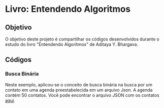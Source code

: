 # Livro: Entendendo Algoritmos

## Objetivo

O objetivo deste projeto é compartilhar os códigos desenvolvidos durante o estudo do livro "Entendendo Algoritmos" de Aditaya Y. Bhargava.

## Códigos

### Busca Binária

Neste exemplo, aplicou-se o conceito de busca binária na busca por um contato em uma agenda preestabelecida em um arquivo Json. A agenda contém 50 contatos.
Você pode encontrar o arquivo JSON com os contatos [aqui](busca-binaria/src/contatos/contatos.json).
